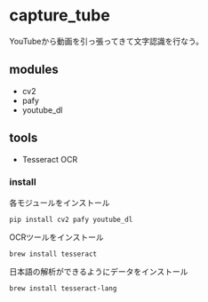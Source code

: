 # capture_tube

YouTubeから動画を引っ張ってきて文字認識を行なう。

## modules

- cv2
- pafy
- youtube_dl

## tools

- Tesseract OCR

### install

各モジュールをインストール

```
pip install cv2 pafy youtube_dl
```

OCRツールをインストール

```
brew install tesseract
```

日本語の解析ができるようにデータをインストール

```
brew install tesseract-lang
```
